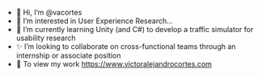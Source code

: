 - 👋 Hi, I’m @vacortes
- 👀 I’m interested in User Experience Research...
- 🔬 I’m currently learning Unity (and C#) to develop a traffic simulator for usability research
- ✨ I’m looking to collaborate on cross-functional teams through an internship or associate position
- 🔗 To view my work https://www.victoralejandrocortes.com
